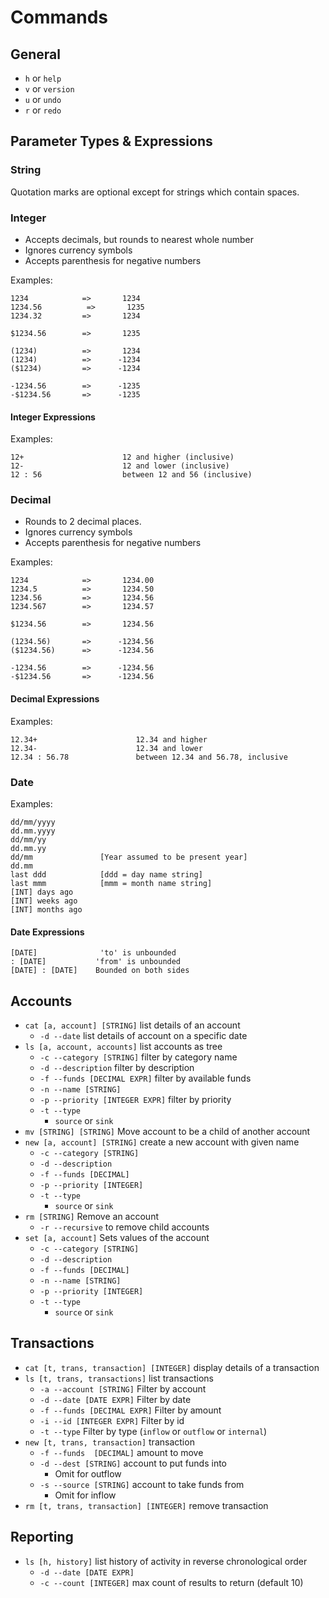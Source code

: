# Commands

## General

* `h` or `help`
* `v` or `version`
* `u` or `undo`
* `r` or `redo`

## Parameter Types & Expressions

### String

Quotation marks are optional except for strings which contain spaces.

### Integer

* Accepts decimals, but rounds to nearest whole number
* Ignores currency symbols
* Accepts parenthesis for negative numbers

Examples:

    1234            =>       1234
    1234.56          =>       1235
    1234.32         =>       1234

    $1234.56        =>       1235
    
    (1234)          =>       1234
    (1234)          =>      -1234
    ($1234)         =>      -1234
    
    -1234.56        =>      -1235
    -$1234.56       =>      -1235

#### Integer Expressions

Examples:

    12+                      12 and higher (inclusive)
    12-                      12 and lower (inclusive)
    12 : 56                  between 12 and 56 (inclusive)

### Decimal

* Rounds to 2 decimal places.
* Ignores currency symbols
* Accepts parenthesis for negative numbers

Examples:

    1234            =>       1234.00
    1234.5          =>       1234.50
    1234.56         =>       1234.56
    1234.567        =>       1234.57

    $1234.56        =>       1234.56
    
    (1234.56)       =>      -1234.56
    ($1234.56)      =>      -1234.56
    
    -1234.56        =>      -1234.56
    -$1234.56       =>      -1234.56

#### Decimal Expressions

Examples:

    12.34+                      12.34 and higher
    12.34-                      12.34 and lower
    12.34 : 56.78               between 12.34 and 56.78, inclusive

### Date

Examples:

    dd/mm/yyyy
    dd.mm.yyyy
    dd/mm/yy
    dd.mm.yy
    dd/mm               [Year assumed to be present year]
    dd.mm
    last ddd            [ddd = day name string]
    last mmm            [mmm = month name string]
    [INT] days ago
    [INT] weeks ago
    [INT] months ago

#### Date Expressions

    [DATE]              'to' is unbounded
    : [DATE]           'from' is unbounded
    [DATE] : [DATE]    Bounded on both sides


## Accounts
* `cat [a, account] [STRING]` list details of an account
  * `-d --date` list details of account on a specific date
* `ls [a, account, accounts]` list accounts as tree
  * `-c --category [STRING]` filter by category name
  * `-d --description` filter by description
  * `-f --funds [DECIMAL EXPR]` filter by available funds
  * `-n --name [STRING]`
  * `-p --priority [INTEGER EXPR]` filter by priority
  * `-t --type`
    * `source` or `sink`
* `mv [STRING] [STRING]` Move account to be a child of another account
* `new [a, account] [STRING]` create a new account with given name
  * `-c --category [STRING]`
  * `-d --description`
  * `-f --funds [DECIMAL]`
  * `-p --priority [INTEGER]`
  * `-t --type`
    * `source` or `sink`
* `rm [STRING]` Remove an account
  * `-r --recursive` to remove child accounts
* `set [a, account]` Sets values of the account
  * `-c --category [STRING]`
  * `-d --description`
  * `-f --funds [DECIMAL]`
  * `-n --name [STRING]`
  * `-p --priority [INTEGER]`
  * `-t --type`
    * `source` or `sink`

## Transactions
* `cat [t, trans, transaction] [INTEGER]` display details of a transaction
* `ls [t, trans, transactions]` list transactions
  * `-a --account [STRING]` Filter by account
  * `-d --date [DATE EXPR]` Filter by date
  * `-f --funds [DECIMAL EXPR]` Filter by amount
  * `-i --id [INTEGER EXPR]` Filter by id
  * `-t --type` Filter by type (`inflow` or `outflow` or `internal`)
* `new [t, trans, transaction]` transaction
  * `-f --funds  [DECIMAL]` amount to move
  * `-d --dest [STRING]` account to put funds into
    * Omit for outflow
  * `-s --source [STRING]` account to take funds from
    * Omit for inflow
* `rm [t, trans, transaction] [INTEGER]` remove transaction

## Reporting
* `ls [h, history]` list history of activity in reverse chronological order
  * `-d --date [DATE EXPR]`
  * `-c --count [INTEGER]` max count of results to return (default 10)